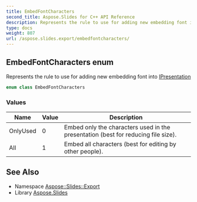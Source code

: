 ```yaml
---
title: EmbedFontCharacters
second_title: Aspose.Slides for C++ API Reference
description: Represents the rule to use for adding new embedding font into IPresentation
type: docs
weight: 807
url: /aspose.slides.export/embedfontcharacters/
---
```

## EmbedFontCharacters enum


Represents the rule to use for adding new embedding font into [IPresentation](../../aspose.slides/ipresentation/)

```cpp
enum class EmbedFontCharacters
```

### Values

| Name | Value | Description |
| --- | --- | --- |
| OnlyUsed | 0 | Embed only the characters used in the presentation (best for reducing file size). |
| All | 1 | Embed all characters (best for editing by other people). |

## See Also

* Namespace [Aspose::Slides::Export](../)
* Library [Aspose.Slides](../../)